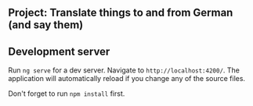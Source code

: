 ## Project: Translate things to and from German (and say them)

## Development server

Run `ng serve` for a dev server. Navigate to `http://localhost:4200/`. The application will automatically reload if you change any of the source files.

Don't forget to run `npm install` first.
